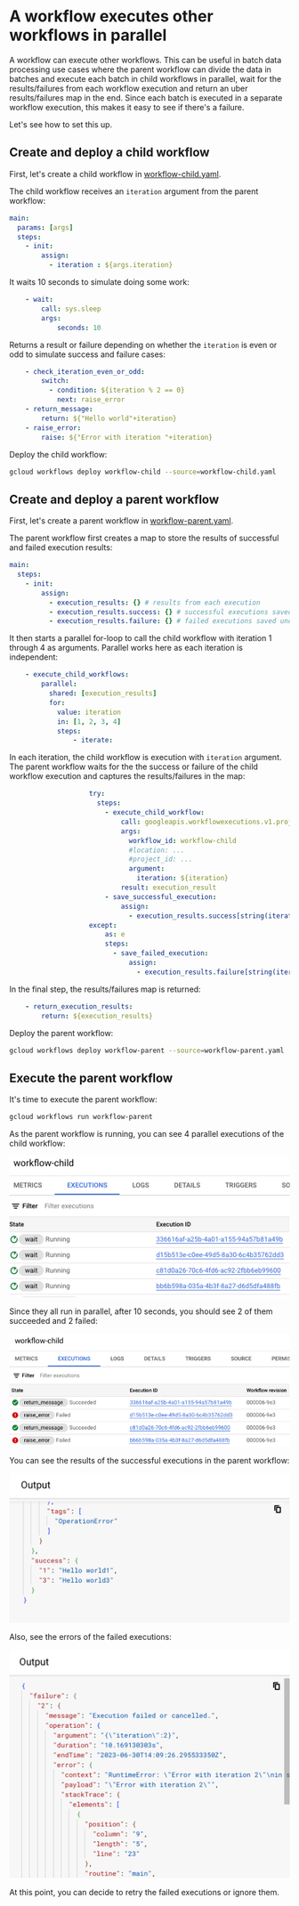 # A workflow executes other workflows in parallel

A workflow can execute other workflows. This can be useful in batch data
processing use cases where the parent workflow can divide the data in batches and
execute each batch in child workflows in parallel, wait for the results/failures
from each workflow execution and return an uber results/failures map in the end.
Since each batch is executed in a separate workflow execution, this makes it
easy to see if there's a failure.

Let's see how to set this up.

## Create and deploy a child workflow

First, let's create a child workflow in
[workflow-child.yaml](./workflow-child.yaml).

The child workflow receives an `iteration` argument from the parent workflow:

```yaml
main:
  params: [args]
  steps:
    - init:
        assign:
          - iteration : ${args.iteration}
```

It waits 10 seconds to simulate doing some work:

```yaml
    - wait:
        call: sys.sleep
        args:
            seconds: 10
```

Returns a result or failure depending on whether the `iteration` is even or odd to simulate success and
failure cases:

```yaml
    - check_iteration_even_or_odd:
        switch:
          - condition: ${iteration % 2 == 0}
            next: raise_error
    - return_message:
        return: ${"Hello world"+iteration}
    - raise_error:
        raise: ${"Error with iteration "+iteration}
```

Deploy the child workflow:

```sh
gcloud workflows deploy workflow-child --source=workflow-child.yaml
```

## Create and deploy a parent workflow

First, let's create a parent workflow in
[workflow-parent.yaml](./workflow-parent.yaml).

The parent workflow first creates a map to store the results of successful and
failed execution results:

```yaml
main:
  steps:
    - init:
        assign:
          - execution_results: {} # results from each execution
          - execution_results.success: {} # successful executions saved under 'success' key
          - execution_results.failure: {} # failed executions saved under 'failure' key
```

It then starts a parallel for-loop to call the child workflow with iteration 1
through 4 as arguments. Parallel works here as each iteration is independent:

```yaml
    - execute_child_workflows:
        parallel:
          shared: [execution_results]
          for:
            value: iteration
            in: [1, 2, 3, 4]
            steps:
                - iterate:
```

In each iteration, the child workflow is execution with `iteration` argument.
The parent workflow waits for the the success or failure of the child workflow
execution and captures the results/failures in the map:

```yaml
                    try:
                      steps:
                        - execute_child_workflow:
                            call: googleapis.workflowexecutions.v1.projects.locations.workflows.executions.run
                            args:
                              workflow_id: workflow-child
                              #location: ...
                              #project_id: ...
                              argument:
                                iteration: ${iteration}
                            result: execution_result
                        - save_successful_execution:
                            assign:
                              - execution_results.success[string(iteration)]: ${execution_result}
                    except:
                        as: e
                        steps:
                          - save_failed_execution:
                              assign:
                                - execution_results.failure[string(iteration)]: ${e}
```

In the final step, the results/failures map is returned:

```yaml
    - return_execution_results:
        return: ${execution_results}
```

Deploy the parent workflow:

```sh
gcloud workflows deploy workflow-parent --source=workflow-parent.yaml
```

## Execute the parent workflow

It's time to execute the parent workflow:

```sh
gcloud workflows run workflow-parent
```

As the parent workflow is running, you can see 4 parallel executions of the
child workflow:

![4 parallel executions](./images/image1.png)

Since they all run in parallel, after 10 seconds, you should see 2 of them
succeeded and 2 failed:

![2 successful and 2 failed executions](./images/image2.png)

You can see the results of the successful executions in the parent workflow:

![2 successful executions in the parent](./images/image3.png)

Also, see the errors of the failed executions:

![2 successful executions in the parent](./images/image4.png)

At this point, you can decide to retry the failed executions or ignore them.
